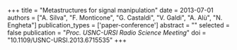 +++
title = "Metastructures for signal manipulation"
date = 2013-07-01
authors = ["A. Silva", "F. Monticone", "G. Castaldi", "V. Galdi", "A. Alù", "N. Engheta"]
publication_types = ['paper-conference']
abstract = ""
selected = false
publication = "*Proc. USNC-URSI Radio Science Meeting*"
doi = "10.1109/USNC-URSI.2013.6715535"
+++

